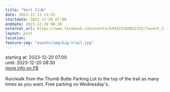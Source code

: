 ```yaml
---
title: "Vert Club"
date: 2023-12-13 13:51
startdate: 2023-12-20 07:00
enddate: 2023-12-20 08:30
external_url: https://www.facebook.com/events/649323204022352/?event_time_id=649324610688878
layout: post
location: 
feature-img: "assets/img/big-trail.jpg"
---
```


starting at: 2023-12-20 07:00<br>until: 2023-12-20 08:30<br><a href="https://www.facebook.com/events/649323204022352/?event_time_id=649324610688878">more info on FB</a><br><br>Run/walk from the Thumb Butte Parking Lot to the top of the trail as many times as you want.  Free parking on Wednesday's.<br>
  <br>
  

